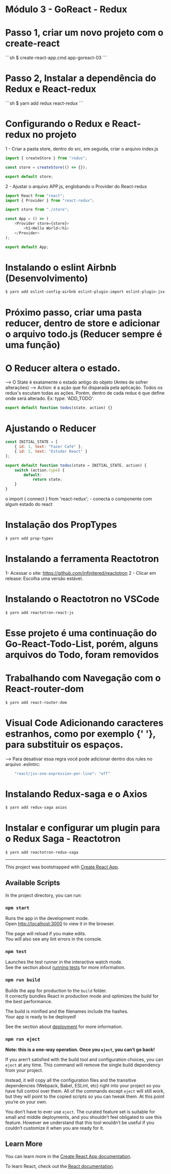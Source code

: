 # Módulo 3 - GoReact - Redux

# Passo 1, criar um novo projeto com o create-react

´´´sh
\$ create-react-app.cmd app-goreact-03
´´´

# Passo 2, Instalar a dependência do Redux e React-redux

´´´sh
\$ yarn add redux react-redux
´´´

# Configurando o Redux e React-redux no projeto

1 - Criar a pasta store, dentro do src, em seguida, criar o arquivo index.js

```js
import { createStore } from "redux";

const store = createStore(() => {});

export default store;
```

2 - Ajustar o arquivo APP.js, englobando o Provider do React-redux

```js
import React from "react";
import { Provider } from "react-redux";

import store from "./store";

const App = () => (
    <Provider store={store}>
        <h1>Hello World</h1>
    </Provider>
);

export default App;
```

# Instalando o eslint Airbnb (Desenvolvimento)

```sh
$ yarn add eslint-config-airbnb eslint-plugin-import eslint-plugin-jsx-a11y eslint-plugin-react -D
```

# Próximo passo, criar uma pasta reducer, dentro de store e adicionar o arquivo todo.js (Reducer sempre é uma função)

# O Reducer altera o estado.

--> O State é exatamente o estado antigo do objeto (Antes de sofrer alterações)
--> Action: é a ação que foi disparada pela aplicação. Todos os redux's escutam todas as ações. Porém, dentro de cada redux é que define onde será alterado. Ex: type: 'ADD_TODO'.

```js
export default function todos(state, action) {}
```

# Ajustando o Reducer

```js
const INITIAL_STATE = [
    { id: 1, text: "Fazer Café" },
    { id: 2, text: "Estudar React" }
];

export default function todos(state = INITIAL_STATE, action) {
    switch (action.type) {
        default:
            return state;
    }
}
```

o import { connect } from 'react-redux'; - conecta o componente com algum estado do react

# Instalação dos PropTypes

```sh
$ yarn add prop-types
```

# Instalando a ferramenta Reactotron

1- Acessar o site: https://github.com/infinitered/reactotron
2 - Clicar em release: Escolha uma versão estável.

# Instalando o Reactotron no VSCode

```sh
$ yarn add reactotron-react-js
```

# Esse projeto é uma continuação do Go-React-Todo-List, porém, alguns arquivos do Todo, foram removidos

# Trabalhando com Navegação com o React-router-dom

```sh
$ yarn add react-router-dom
```

# Visual Code Adicionando caracteres estranhos, como por exemplo {' '}, para substituir os espaços.

--> Para desativar essa regra você pode adicionar dentro dos rules no arquivo .eslintrc:

```js
    "react/jsx-one-expression-per-line": "off"
```

# Instalando Redux-saga e o Axios

```sh
$ yarn add redux-saga axios
```

# Instalar e configurar um plugin para o Redux Saga - Reactotron

```sh
$ yarn add reactotron-redux-saga
```

---

This project was bootstrapped with [Create React App](https://github.com/facebook/create-react-app).

## Available Scripts

In the project directory, you can run:

### `npm start`

Runs the app in the development mode.<br>
Open [http://localhost:3000](http://localhost:3000) to view it in the browser.

The page will reload if you make edits.<br>
You will also see any lint errors in the console.

### `npm test`

Launches the test runner in the interactive watch mode.<br>
See the section about [running tests](https://facebook.github.io/create-react-app/docs/running-tests) for more information.

### `npm run build`

Builds the app for production to the `build` folder.<br>
It correctly bundles React in production mode and optimizes the build for the best performance.

The build is minified and the filenames include the hashes.<br>
Your app is ready to be deployed!

See the section about [deployment](https://facebook.github.io/create-react-app/docs/deployment) for more information.

### `npm run eject`

**Note: this is a one-way operation. Once you `eject`, you can’t go back!**

If you aren’t satisfied with the build tool and configuration choices, you can `eject` at any time. This command will remove the single build dependency from your project.

Instead, it will copy all the configuration files and the transitive dependencies (Webpack, Babel, ESLint, etc) right into your project so you have full control over them. All of the commands except `eject` will still work, but they will point to the copied scripts so you can tweak them. At this point you’re on your own.

You don’t have to ever use `eject`. The curated feature set is suitable for small and middle deployments, and you shouldn’t feel obligated to use this feature. However we understand that this tool wouldn’t be useful if you couldn’t customize it when you are ready for it.

## Learn More

You can learn more in the [Create React App documentation](https://facebook.github.io/create-react-app/docs/getting-started).

To learn React, check out the [React documentation](https://reactjs.org/).

